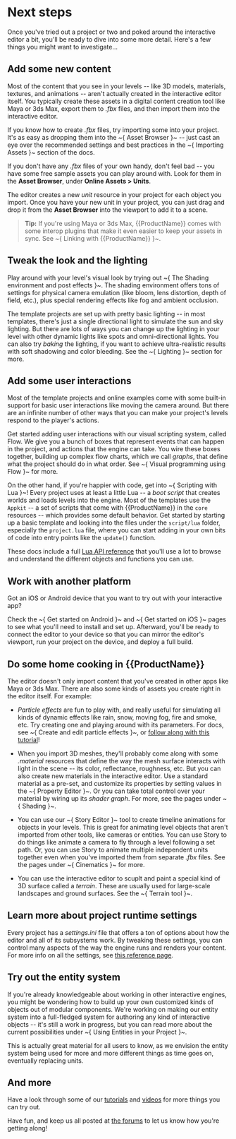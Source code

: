 # Next steps

Once you've tried out a project or two and poked around the interactive editor a bit, you'll be ready to dive into some more detail. Here's a few things you might want to investigate...

## Add some new content

Most of the content that you see in your levels -- like 3D models, materials, textures, and animations -- aren't actually created in the interactive editor itself. You typically create these assets in a digital content creation tool like Maya or 3ds Max, export them to *.fbx* files, and then import them into the interactive editor.

If you know how to create *.fbx* files, try importing some into your project. It's as easy as dropping them into the ~{ Asset Browser }~ -- just cast an eye over the recommended settings and best practices in the ~{ Importing Assets }~ section of the docs.

If you don't have any *.fbx* files of your own handy, don't feel bad -- you have some free sample assets you can play around with. Look for them in the **Asset Browser**, under **Online Assets > Units**.

The editor creates a new *unit* resource in your project for each object you import. Once you have your new unit in your project, you can just drag and drop it from the **Asset Browser** into the viewport to add it to a scene.

>	**Tip:** If you're using Maya or 3ds Max, {{ProductName}} comes with some interop plugins that make it even easier to keep your assets in sync. See ~{ Linking with {{ProductName}} }~.

## Tweak the look and the lighting

Play around with your level's visual look by trying out ~{ The Shading environment and post effects }~. The shading environment offers tons of settings for physical camera emulation (like bloom, lens distortion, depth of field, etc.), plus special rendering effects like fog and ambient occlusion.

The template projects are set up with pretty basic lighting -- in most templates, there's just a single directional light to simulate the sun and sky lighting. But there are lots of ways you can change up the lighting in your level with other dynamic lights like spots and omni-directional lights. You can also try *baking* the lighting, if you want to achieve ultra-realistic results with soft shadowing and color bleeding. See the ~{ Lighting }~ section for more.

## Add some user interactions

Most of the template projects and online examples come with some built-in support for basic user interactions like moving the camera around. But there are an infinite number of other ways that you can make your project's levels respond to the player's actions.

Get started adding user interactions with our visual scripting system, called Flow. We give you a bunch of boxes that represent events that can happen in the project, and actions that the engine can take. You wire these boxes together, building up complex flow charts, which we call *graphs*, that define what the project should do in what order. See ~{ Visual programming using Flow }~ for more.

On the other hand, if you're happier with code, get into ~{ Scripting with Lua }~! Every project uses at least a little Lua -- a *boot script* that creates worlds and loads levels into the engine. Most of the templates use the `Appkit` -- a set of scripts that come with {{ProductName}} in the `core` resources -- which provides some default behavior. Get started by starting up a basic template and looking into the files under the `script/lua` folder, especially the `project.lua` file, where you can start adding in your own bits of code into entry points like the `update()` function.

These docs include a full [Lua API reference](../../lua_ref/index.html) that you'll use a lot to browse and understand the different objects and functions you can use.

## Work with another platform

Got an iOS or Android device that you want to try out with your interactive app?

Check the ~{ Get started on Android }~ and ~{ Get started on iOS }~ pages to see what you'll need to install and set up. Afterward, you'll be ready to connect the editor to your device so that you can mirror the editor's viewport, run your project on the device, and deploy a full build.

## Do some home cooking in {{ProductName}}

The editor doesn't only import content that you've created in other apps like Maya or 3ds Max. There are also some kinds of assets you create right in the editor itself. For example:

-	*Particle effects* are fun to play with, and really useful for simulating all kinds of dynamic effects like rain, snow, moving fog, fire and smoke, etc. Try creating one and playing around with its parameters. For docs, see ~{ Create and edit particle effects }~, or [follow along with this tutorial](http://area.autodesk.com/learning/creating-particle-effects-in-stingray)!

-	When you import 3D meshes, they'll probably come along with some *.material* resources that define the way the mesh surface interacts with light in the scene -- its color, reflectance, roughness, etc. But you can also create new materials in the interactive editor. Use a standard material as a pre-set, and customize its properties by setting values in the ~{ Property Editor }~. Or you can take total control over your material by wiring up its *shader graph*. For more, see the pages under ~{ Shading }~.

-	You can use our ~{ Story Editor }~ tool to create timeline animations for objects in your levels. This is great for animating level objects that aren't imported from other tools, like cameras or entities. You can use Story to do things like animate a camera to fly through a level following a set path. Or, you can use Story to animate multiple independent units together even when you've imported them from separate *.fbx* files. See the pages under ~{ Cinematics }~ for more.

-	You can use the interactive editor to scuplt and paint a special kind of 3D surface called a *terrain*. These are usually used for large-scale landscapes and ground surfaces. See the ~{ Terrain tool }~.

## Learn more about project runtime settings

Every project has a *settings.ini* file that offers a ton of options about how the editor and all of its subsystems work. By tweaking these settings, you can control many aspects of the way the engine runs and renders your content. For more info on all the settings, see [this reference page](../reference/engine_settings.html).

## Try out the entity system

If you're already knowledgeable about working in other interactive engines, you might be wondering how to build up your own customized kinds of objects out of modular components. We're working on making our entity system into a full-fledged system for authoring any kind of interactive objects -- it's still a work in progress, but you can read more about the current possibilities under ~{ Using Entities in your Project }~.

This is actually great material for all users to know, as we envision the entity system being used for more and more different things as time goes on, eventually replacing units.

## And more

Have a look through some of our [tutorials](../../tutorial_link/tutorials_on_area.html) and [videos](https://www.youtube.com/user/autodeskgameshowtos/videos) for more things you can try out.

Have fun, and keep us all posted at [the forums](http://forums.autodesk.com/t5/stingray-forum/bd-p/800) to let us know how you're getting along!
